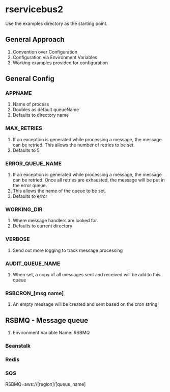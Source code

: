 # rservicebus2

Use the examples directory as the starting point.

## General Approach

1. Convention over Configuration
2. Configuration via Environment Variables
3. Working examples provided for configuration

## General Config

### APPNAME
1. Name of process
2. Doubles as default queueName
3. Defaults to directory name

### MAX_RETRIES
1. If an exception is generated while processing a message, the message can be
retried. This allows the number of retries to be set.
2. Defaults to 5

### ERROR_QUEUE_NAME
1. If an exception is generated while processing a message, the message can be
retried. Once all retries are exhausted, the message will be put in the error queue.
2. This allows the name of the queue to be set.
3. Defaults to error

### WORKING_DIR
1. Where message handlers are looked for.
2. Defaults to current directory

### VERBOSE
1. Send out more logging to track message processing

### AUDIT_QUEUE_NAME
1. When set, a copy of all messages sent and received will be add to this queue

### RSBCRON_[msg name]
1. An empty message will be created and sent based on the cron string

## RSBMQ - Message queue
1. Environment Variable Name: RSBMQ

### Beanstalk

### Redis

### SQS
RSBMQ=aws://[region]/[queue_name]
